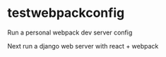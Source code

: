 # testwebpackconfig

Run a personal webpack dev server config

Next run a django web server with react + webpack
